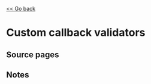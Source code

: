 [<< Go back](https://artoasmith.github.io/sf-preps/)

# Custom callback validators

## Source pages

## Notes
